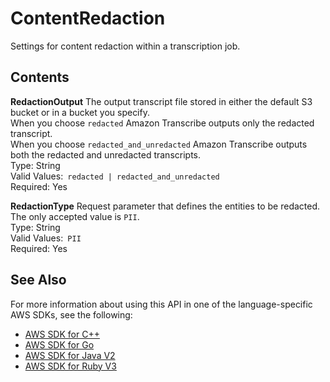 # ContentRedaction<a name="API_ContentRedaction"></a>

Settings for content redaction within a transcription job\.

## Contents<a name="API_ContentRedaction_Contents"></a>

 **RedactionOutput**   <a name="transcribe-Type-ContentRedaction-RedactionOutput"></a>
The output transcript file stored in either the default S3 bucket or in a bucket you specify\.  
When you choose `redacted` Amazon Transcribe outputs only the redacted transcript\.  
When you choose `redacted_and_unredacted` Amazon Transcribe outputs both the redacted and unredacted transcripts\.  
Type: String  
Valid Values:` redacted | redacted_and_unredacted`   
Required: Yes

 **RedactionType**   <a name="transcribe-Type-ContentRedaction-RedactionType"></a>
Request parameter that defines the entities to be redacted\. The only accepted value is `PII`\.  
Type: String  
Valid Values:` PII`   
Required: Yes

## See Also<a name="API_ContentRedaction_SeeAlso"></a>

For more information about using this API in one of the language\-specific AWS SDKs, see the following:
+  [ AWS SDK for C\+\+](https://docs.aws.amazon.com/goto/SdkForCpp/transcribe-2017-10-26/ContentRedaction) 
+  [ AWS SDK for Go](https://docs.aws.amazon.com/goto/SdkForGoV1/transcribe-2017-10-26/ContentRedaction) 
+  [ AWS SDK for Java V2](https://docs.aws.amazon.com/goto/SdkForJavaV2/transcribe-2017-10-26/ContentRedaction) 
+  [ AWS SDK for Ruby V3](https://docs.aws.amazon.com/goto/SdkForRubyV3/transcribe-2017-10-26/ContentRedaction) 